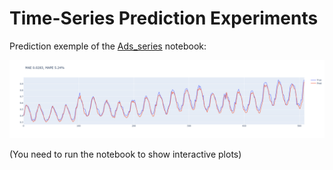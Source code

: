 # Time-Series Prediction Experiments

Prediction exemple of the [Ads_series](Ads_Series.ipynb) notebook:

![time-series plot](plot_example.png)

(You need to run the notebook to show interactive plots)
